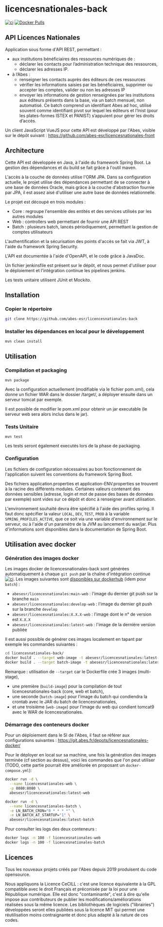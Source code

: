 # licencesnationales-back

[![ci](https://github.com/abes-esr/licencesnationales-back/actions/workflows/ci.yml/badge.svg)](https://github.com/abes-esr/licencesnationales-back/actions/workflows/ci.yml) [![Docker Pulls](https://img.shields.io/docker/pulls/abesesr/licencesnationales.svg)](https://hub.docker.com/r/abesesr/licencesnationales/)

## API Licences Nationales

Application sous forme d'API REST, permettant : 

- aux institutions bénéficiaires des ressources numériques de :
  - déclarer les contacts pour l’administration technique des ressources,
  - déclarer les adresses IP.
- à l’Abes :
  - renseigner les contacts auprès des éditeurs de ces ressources
  - vérifier les informations saisies par les bénéficiaires, supprimer ou accepter les comptes, valider ou non les adresses IP
  - envoyer les informations de gestion renseignées par les institutions aux éditeurs présents dans la base, via un batch mensuel, non automatisé. Ce batch comprend un identifiant Abes ad hoc, utilisé souvent comme identifiant pivot sur lequel les éditeurs et l’Inist (pour les plates-formes ISTEX et PANIST) s’appuient pour gérer les droits d’accès.


Un client JavaScript VueJS pour cette API est développé par l'Abes, visible sur le dépôt suivant : https://github.com/abes-esr/licencesnationales-front

## Architecture

Cette API est développée en Java, à l'aide du framework Spring Boot. La gestion des dépendances et du build se fait grâce à l'outil maven.

L'accès à la couche de données utilise l'ORM JPA. Dans sa configuration actuelle, le projet utilise des dépendances permettant de se connecter à une base de données Oracle, mais grâce à la couche d'abstraction fournie par JPA, il est assez aisé d'utiliser une autre base de données relationnelle.

Le projet est découpé en trois modules : 
* Core : regroupe l'ensemble des entités et des services utilisés par les autres modules
* Web : controllers web permettant de fournir une API REST
* Batch : plusieurs batch, lancés périodiquement, permettant la gestion de comptes utilisateurs

L'authentification et la sécurisation des points d'accès se fait via JWT, à l'aide du framework Spring Security.

L'API est documentée à l'aide d'OpenAPI, et le code grâce à JavaDoc.

Un fichier jenkinsfile est présent sur le dépôt, et nous permet d'utiliser pour le déploiement et l'intégration continue les pipelines jenkins.

Les tests unitaire utilisent JUnit et Mockito.

## Installation

### Copier le répertoire
```sh
git clone https://github.com/abes-esr/licencesnationales-back
```

### Installer les dépendances en local pour le développement

```
mvn clean install
```


## Utilisation

### Compilation et packaging
```
mvn package
```
Avec la configuration actuellement (modifiable via le fichier pom.xml), cela donne un fichier WAR dans le dossier /target/, a déployer ensuite dans un serveur tomcat par exemple.

Il est possible de modifier le pom.xml pour obtenir un jar executable (le serveur web sera alors inclus dans le jar).

### Tests Unitaire
```
mvn test
```
Les tests seront également executés lors de la phase de packaging.

### Configuration

Les fichiers de configuration nécessaires au bon fonctionnement de l'application suivent les conventions du framework Spring Boot.

Des fichiers application.properties et application-ENV.properties se trouvent à la racine des différents modules. Certaines valeurs contenant des données sensibles (adresse, login et mot de passe des bases de données par exemple) sont vides sur ce dépôt et donc à renseigner avant utilisation.

L'environnement souhaité devra être spécifié à l'aide des profiles spring. Il faut donc spécifier la valeur ``LOCAL``, ``DEV``, ``TEST``, ``PROD`` à la variable ``SPRING_PROFILES_ACTIVE``, que ce soit via une variable d'environnement sur le serveur, ou à l'aide d'un paramètre de la JVM au lancement du war/jar. Plus d'informations sont disponibles dans la documentation de Spring Boot.

## Utilisation avec docker

### Génération des images docker

Les images docker de licencesnationales-back sont générées automatiquement à chaque ``git push`` par la chaîne d'intégration continue [![ci](https://github.com/abes-esr/licencesnationales-back/actions/workflows/ci.yml/badge.svg)](https://github.com/abes-esr/licencesnationales-back/actions/workflows/ci.yml). Les images suivantes sont [disponibles sur dockerhub](https://hub.docker.com/r/abesesr/licencesnationales/tags) (idem pour ``batch``) :
- ``abesesr/licencesnationales:main-web`` : l'image du dernier git push sur la branche ``main``
- ``abesesr/licencesnationales:develop-web`` : l'image du dernier git push sur la branche ``develop``
- ``abesesr/licencesnationales:X.X.X-web`` : l'image dont le n° de version est ``X.X.X``
- ``abesesr/licencesnationales:latest-web`` : l'image de la dernière version publiée

Il est aussi possible de générer ces images localement en tapant par exemple les commandes suivantes :
```bash
cd licencesnationales-back/
docker build . --target web-image -t abesesr/licencesnationales:latest-web
docker build . --target batch-image -t abesesr/licencesnationales:latest-batch
```

Remarque : utilisation de ``--target`` car le Dockerfile crée 3 images (multi-stage),
- une première (``build-image``) pour la compilation de tout licencesnationales-back (core, web et batch),
- une seconde (``batch-image``) pour l'image du batch qui condiendra la crontab avec le JAR du batch de licencesnationales,
- et une troisième (``web-image``) pour l'image du web qui condient tomcat9 avec le WAR de licencesnationales.

### Démarrage des conteneurs docker

Pour un déploiement dans le SI de l'Abes, il faut se référer aux configurations suivantes :
https://git.abes.fr/depots/licencesnationales-docker/

Pour le déployer en local sur sa machine, une fois la génération des images terminée (cf section au dessus), voici les commandes que l'on peut utiliser (TODO, cette partie pourrait être améliorée en proposant un ``docker-compose.yml``):
```bash
docker run -d \
  --name licencesnationales-web \
  -p 8080:8080 \
  abesesr/licencesnationales:latest-web

docker run -d \
  --name licencesnationales-batch \
  -e LN_BATCH_CRON="0 * * * *" \
  -e LN_BATCH_AT_STARTUP="1" \
  abesesr/licencesnationales:latest-batch
```

Pour consulter les logs des deux conteneurs :
```bash
docker logs -n 100 -f licencesnationales-web
docker logs -n 100 -f licencesnationales-batch
```

## Licences

Tous les nouveaux projets créés par l'Abes depuis 2019 produisent du code opensource.

Nous appliquons la Licence CeCILL : c'est une licence équivalente à la GPL compatible avec le droit Français et préconisée par la loi pour une République numérique. Elle est donc "contaminante", c'est à dire qu'elle impose aux contributeurs de publier les modifications/améliorations réalisées sous la même licence. Les bibliothèques de logiciels ("librairies") développées seront elles publiées sous la licence MIT qui permet une réutilisation moins contraignante et donc plus adapté à la nature de ces codes.
